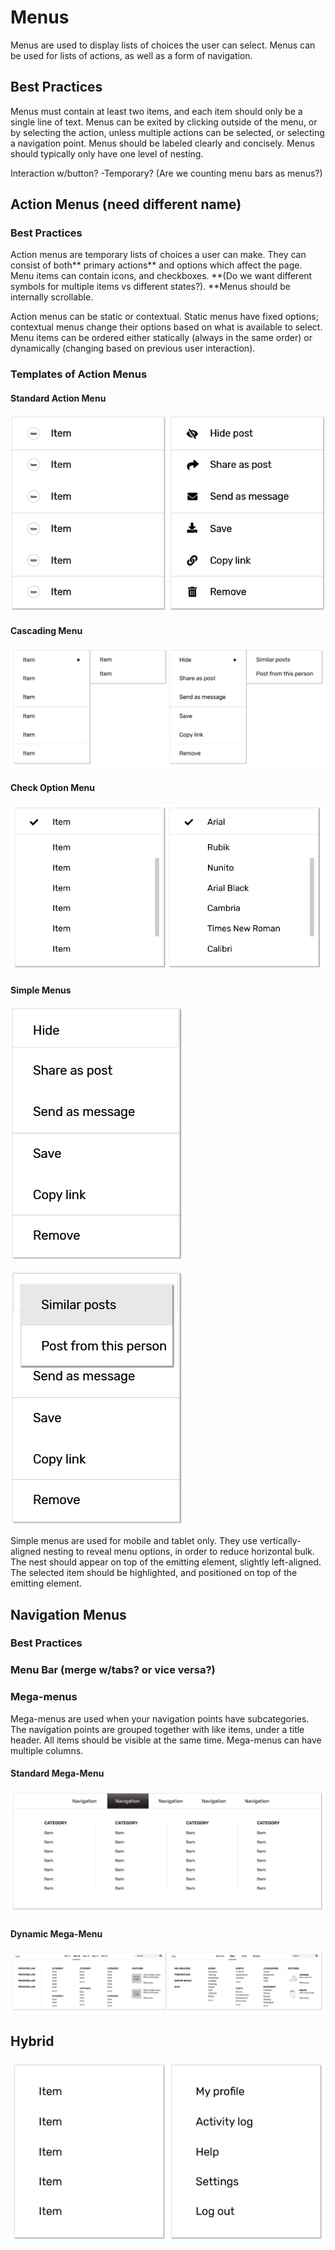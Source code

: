 # Menus


Menus are used to display lists of choices the user can select. Menus can be used for lists of actions, as well as a form of navigation.

## Best Practices

Menus must contain at least two items, and each item should only be a single line of text. Menus can be exited by clicking outside of the menu, or by selecting the action, unless multiple actions can be selected, or selecting a navigation point. Menus should be labeled clearly and concisely. Menus should typically only have one level of nesting. 

Interaction w/button?  -Temporary? \(Are we counting menu bars as menus?\)

## Action Menus \(need different name\)

### Best Practices

Action menus are temporary lists of choices a user can make. They can consist of both** primary actions** and options which affect the page. Menu items can contain icons, and checkboxes.  **\(Do we want different symbols for multiple items vs different states?\). **Menus should be internally scrollable. 

Action menus can be static or contextual. Static menus have fixed options; contextual menus change their options based on what is available to select. Menu items can be ordered either statically \(always in the same order\) or dynamically \(changing based on previous user interaction\).

### Templates of Action Menus

#### Standard Action Menu

![](.gitbook/assets/asset-1.png)



#### Cascading Menu

![](.gitbook/assets/menu1.png)

#### Check Option Menu

![](.gitbook/assets/menu3.png)

#### Simple Menus

![Simple menu before selection ](.gitbook/assets/simple-unselected.png)

![Simple menu after selecting &quot;Hide&quot;](.gitbook/assets/simpleselected1.png)

Simple menus are used for mobile and tablet only. They use vertically-aligned nesting to reveal menu options, in order to reduce horizontal bulk. The nest should appear on top of the emitting element, slightly left-aligned. The selected item should be highlighted, and positioned on top of the emitting element.

## Navigation Menus

### Best Practices

### Menu Bar \(merge w/tabs? or vice versa?\)

### Mega-menus

Mega-menus are used when your navigation points have subcategories. The navigation points are grouped together with like items, under a title header. All items should be visible at the same time. Mega-menus can have multiple columns. 

#### Standard Mega-Menu

![](.gitbook/assets/mega-menu1.png)

#### Dynamic Mega-Menu

![](.gitbook/assets/mega-menu.png)





## Hybrid



![](.gitbook/assets/menu.png)

